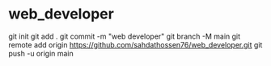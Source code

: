 # web_developer
git init
git add .
git commit -m "web developer"
git branch -M main
git remote add origin https://github.com/sahdathossen76/web_developer.git
git push -u origin main